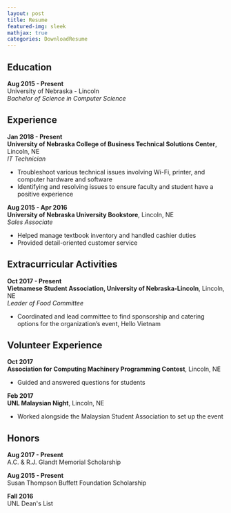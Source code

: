 ```yaml
---
layout: post
title: Resume
featured-img: sleek
mathjax: true
categories: DownloadResume
---
```


## Education
**Aug 2015 - Present** <br/>
University of Nebraska - Lincoln <br/>
_Bachelor of Science in Computer Science_ <br/>


## Experience
**Jan 2018 - Present** <br/>
**University of Nebraska College of Business Technical Solutions Center**, Lincoln, NE <br/>
_IT Technician_ <br/>
* Troubleshoot various technical issues involving Wi-Fi, printer, and computer hardware and software
* Identifying and resolving issues to ensure faculty and student have a positive experience

**Aug 2015 - Apr 2016** <br/>
**University of Nebraska University Bookstore**, Lincoln, NE <br/>
_Sales Associate_
* Helped manage textbook inventory and handled cashier duties
* Provided detail-oriented customer service

## Extracurricular Activities
**Oct 2017 - Present**<br/>
**Vietnamese Student Association, University of Nebraska-Lincoln**, Lincoln, NE <br/>
_Leader of Food Committee_
* Coordinated and lead committee to find sponsorship and catering options for the organization’s event, Hello Vietnam

## Volunteer Experience
**Oct 2017** <br/>
**Association for Computing Machinery Programming Contest**, Lincoln, NE <br/>
* Guided and answered questions for students

**Feb 2017** <br/>
**UNL Malaysian Night**, Lincoln, NE
* Worked alongside the Malaysian Student Association to set up the event

## Honors
**Aug 2017 - Present** <br/>
A.C. & R.J. Glandt Memorial Scholarship <br/>

**Aug 2015 - Present** <br/>
Susan Thompson Buffett Foundation Scholarship <br/>

**Fall 2016** <br/>
UNL Dean's List <br/>





